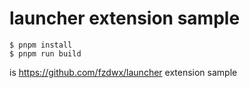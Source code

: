 # launcher extension sample

```shell
$ pnpm install
$ pnpm run build
```

is https://github.com/fzdwx/launcher extension sample 
